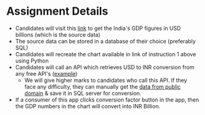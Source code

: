 # Assignment Details
- Candidates will visit this [link](https://www.statista.com/statistics/263771/gross-domestic-product-gdp-in-india/) to get the India's GDP figures in USD billions (which is the source data)
- The source data can be stored in a database of their choice (preferably SQL)
- Candidates will recreate the chart available in link of instruction 1 above using Python 
- Candidates will call an API which retrieves USD to INR conversion from any free API's ([example](https://currencyfreaks.com/?msclkid=b1e4e028e9eb12800dd883df892cf1df&utm_source=bing&utm_medium=cpc&utm_campaign=CurrencyFreaks_world_excl_us_eu&utm_term=%2Bcurrency%20%2Bconversion%20%2Bapi&utm_content=CF-API%20kws))
  - We will give higher marks to candidates who call this API. If they face any difficulty, they can manually get the [data from public domain](https://rbi.org.in/scripts/ReferenceRateArchive.aspx) & save it in SQL server for conversion.
- If a consumer of this app clicks conversion factor button in the app, then the GDP numbers in the chart will convert into INR Billion.